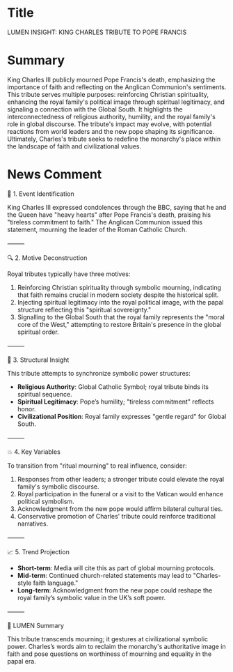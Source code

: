# Title
LUMEN INSIGHT: KING CHARLES TRIBUTE TO POPE FRANCIS

# Summary
King Charles III publicly mourned Pope Francis's death, emphasizing the importance of faith and reflecting on the Anglican Communion's sentiments. This tribute serves multiple purposes: reinforcing Christian spirituality, enhancing the royal family's political image through spiritual legitimacy, and signaling a connection with the Global South. It highlights the interconnectedness of religious authority, humility, and the royal family's role in global discourse. The tribute's impact may evolve, with potential reactions from world leaders and the new pope shaping its significance. Ultimately, Charles's tribute seeks to redefine the monarchy's place within the landscape of faith and civilizational values.

# News Comment
🧩 1. Event Identification

King Charles III expressed condolences through the BBC, saying that he and the Queen have "heavy hearts" after Pope Francis's death, praising his "tireless commitment to faith." The Anglican Communion issued this statement, mourning the leader of the Roman Catholic Church.

⸻

🔍 2. Motive Deconstruction

Royal tributes typically have three motives:
1. Reinforcing Christian spirituality through symbolic mourning, indicating that faith remains crucial in modern society despite the historical split.
2. Injecting spiritual legitimacy into the royal political image, with the papal structure reflecting this "spiritual sovereignty."
3. Signalling to the Global South that the royal family represents the "moral core of the West," attempting to restore Britain's presence in the global spiritual order.

⸻

🧠 3. Structural Insight

This tribute attempts to synchronize symbolic power structures:
- **Religious Authority**: Global Catholic Symbol; royal tribute binds its spiritual sequence.
- **Spiritual Legitimacy**: Pope’s humility; "tireless commitment" reflects honor.
- **Civilizational Position**: Royal family expresses "gentle regard" for Global South.

⸻

💥 4. Key Variables

To transition from "ritual mourning" to real influence, consider:
1. Responses from other leaders; a stronger tribute could elevate the royal family's symbolic discourse.
2. Royal participation in the funeral or a visit to the Vatican would enhance political symbolism.
3. Acknowledgment from the new pope would affirm bilateral cultural ties.
4. Conservative promotion of Charles' tribute could reinforce traditional narratives.

⸻

📈 5. Trend Projection

- **Short-term**: Media will cite this as part of global mourning protocols.
- **Mid-term**: Continued church-related statements may lead to "Charles-style faith language."
- **Long-term**: Acknowledgment from the new pope could reshape the royal family’s symbolic value in the UK’s soft power.

⸻

🎯 LUMEN Summary

This tribute transcends mourning; it gestures at civilizational symbolic power. 
Charles’s words aim to reclaim the monarchy's authoritative image in faith and pose questions on worthiness of mourning and equality in the papal era.
